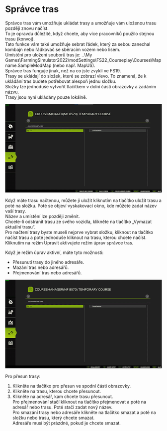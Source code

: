 # Správce tras
  
Správce tras vám umožňuje ukládat trasy a umožňuje vám uloženou trasu později znovu načíst.  
To je opravdu důležité, když chcete, aby více pracovníků použilo stejnou trasu (konvoj).  
Tato funkce vám také umožňuje sebrat řádek, který za sebou zanechal kombajn nebo řádkovač se sběracím vozem nebo lisem.  
Umístění pro uložení souborů tras je: ..\My Games\FarmingSimulator2022\modSettings\FS22_Courseplay\Courses\Mapname.SampleModMap (nebo např. MapUS).  
Správce tras funguje jinak, než na co jste zvyklí ve FS19.  
Trasy se ukládají do složek, které se zobrazí vlevo. To znamená, že k ukládání tras budete potřebovat alespoň jednu složku.  
Složky lze jednoduše vytvořit tlačítkem v dolní části obrazovky a zadáním názvu.  
Trasy jsou nyní ukládány pouze lokálně.  

![Image](../assets/images/managerbasehelp_0_0_765_430.png)
  
Když máte trasu načtenou, můžete ji uložit kliknutím na tlačítko uložit trasu a poté na složku. Poté se objeví vyskakovací okno, kde můžete zadat název vaší trasy.  
Název a umístění lze později změnit.  
Chcete-li odstranit trasu ze svého vozidla, klikněte na tlačítko „Vymazat aktuální trasu“.  
Pro načtení trasy byste museli nejprve vybrat složku, kliknout na tlačítko načíst trasu a poté jednoduše kliknout na trasu, kterou chcete načíst.  
Kliknutím na režim Upravit aktivujete režim úprav správce tras.  

  
Když je režim úprav aktivní, máte tyto možnosti:  
- Přesunutí trasy do jiného adresáře.  
- Mazání tras nebo adresářů.  
- Přejmenování tras nebo adresářů.  

![Image](../assets/images/manageredithelp_0_0_765_430.png)
  
Pro přesun trasy:  
   1) Klikněte na tlačítko pro přesun ve spodní části obrazovky.  
   2) Klikněte na trasu, kterou chcete přesunout.  
   3) Klikněte na adresář, kam chcete trasu přesunout.  
Pro přejmenování stačí kliknout na tlačítko přejmenovat a poté na adresář nebo trasu. Poté stačí zadat nový název.  
Pro smazání trasy nebo adresáře klikněte na tlačítko smazat a poté na složku nebo trasu, který chcete smazat.  
Adresáře musí být prázdné, pokud je chcete smazat.  
